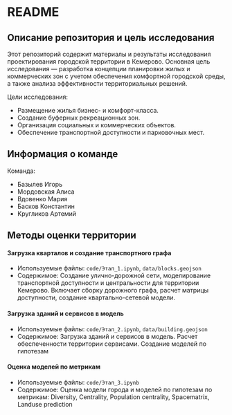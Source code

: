# README

## Описание репозитория и цель исследования

Этот репозиторий содержит материалы и результаты исследования проектирования городской территории в Кемерово. Основная цель исследования — разработка концепции планировки жилых и коммерческих зон с учетом обеспечения комфортной городской среды, а также анализа эффективности территориальных решений.

Цели исследования:
- Размещение жилья бизнес- и комфорт-класса.
- Создание буферных рекреационных зон.
- Организация социальных и коммерческих объектов.
- Обеспечение транспортной доступности и парковочных мест.

## Информация о команде

Команда:
- Базылев Игорь
- Мордовская Алиса
- Вдовенко Мария
- Басков Константин
- Кругликов Артемий

## Методы оценки территории

#### Загрузка кварталов и создание транспортного графа
- Используемые файлы: `code/Этап_1.ipynb`, `data/blocks.geojson`
- Содержимое: Создание улично-дорожной сети, моделирование транспортной доступности и центральности для территории Кемерово. Включает сборку дорожного графа, расчет матрицы доступности, создание квартально-сетевой модели.

#### Загрузка зданий и сервисов в модель
- Используемые файлы: `code/Этап_2.ipynb`, `data/building.geojson` 
- Содержимое: Загрузка зданий и сервисов в модель. Расчет обеспеченности территории сервисами. Создание моделей по гипотезам

#### Оценка моделей по метрикам
- Используемые файлы: `code/Этап_3.ipynb`
- Содержимое: Оценка модели города и моделей по гипотезам по метрикам: Diversity, Centrality, Population centrality, Spacematrix, Landuse prediction

